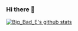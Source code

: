 ### Hi there 👋

[![Big_Bad_E's github stats](https://github-readme-stats.vercel.app/api?username=bigbade&count_private=true&show_icons=true&theme=radical)](https://github.com/anuraghazra/github-readme-stats)
